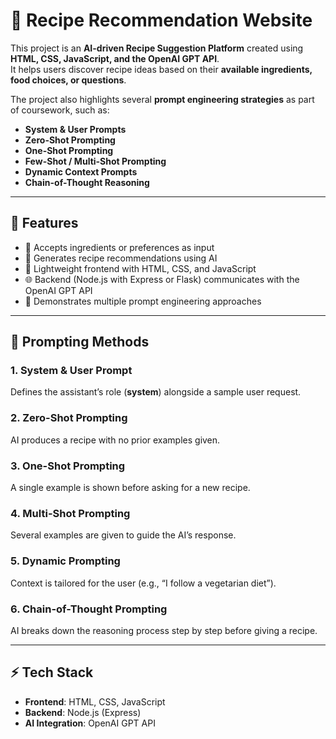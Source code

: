 # 🍳 Recipe Recommendation Website

This project is an **AI-driven Recipe Suggestion Platform** created using **HTML, CSS, JavaScript, and the OpenAI GPT API**.  
It helps users discover recipe ideas based on their **available ingredients, food choices, or questions**.

The project also highlights several **prompt engineering strategies** as part of coursework, such as:

- **System & User Prompts**
- **Zero-Shot Prompting**
- **One-Shot Prompting**
- **Few-Shot / Multi-Shot Prompting**
- **Dynamic Context Prompts**
- **Chain-of-Thought Reasoning**

---

## 🚀 Features
- 🥗 Accepts ingredients or preferences as input  
- 🤖 Generates recipe recommendations using AI  
- 🎨 Lightweight frontend with HTML, CSS, and JavaScript  
- 🌐 Backend (Node.js with Express or Flask) communicates with the OpenAI GPT API  
- 🧩 Demonstrates multiple prompt engineering approaches  

---

## 📌 Prompting Methods

### 1. **System & User Prompt**
Defines the assistant’s role (**system**) alongside a sample user request.  

### 2. **Zero-Shot Prompting**
AI produces a recipe with no prior examples given.  

### 3. **One-Shot Prompting**
A single example is shown before asking for a new recipe.  

### 4. **Multi-Shot Prompting**
Several examples are given to guide the AI’s response.  

### 5. **Dynamic Prompting**
Context is tailored for the user (e.g., “I follow a vegetarian diet”).  

### 6. **Chain-of-Thought Prompting**
AI breaks down the reasoning process step by step before giving a recipe.  

---

## ⚡ Tech Stack
- **Frontend**: HTML, CSS, JavaScript  
- **Backend**: Node.js (Express) 
- **AI Integration**: OpenAI GPT API  
